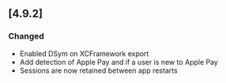## [4.9.2]

### Changed

- Enabled DSym on XCFramework export
- Add detection of Apple Pay and if a user is new to Apple Pay
- Sessions are now retained between app restarts


